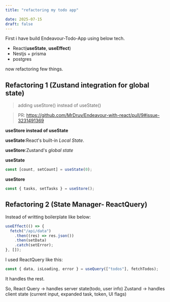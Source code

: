 ```yaml
---
title: "refactoring my todo app"

date: 2025-07-15
draft: false
---
```


First i have build Endeavour-Todo-App using below tech.

- React(**useState**, **useEffect**)
- Nestjs + prisma
- postgres

now refactoring few things.

## Refactoring 1 (Zustand integration for global state)

> adding useStore() instead of useState()

> PR: https://github.com/MrDruv/Endeavour-with-react/pull/9#issue-3231491369

**useStore instead of useState**

**useState**:React's built-in _Local State_.

**useStore**:Zustand's _global state_

**useState**

```javascript
const [count, setCount] = useState(0);
```

**useStore**

```javascript
const { tasks, setTasks } = useStore();
```

## Refactoring 2 (State Manager- ReactQuery)

Instead of writting boilerplate like below:

```javascript
useEffect(() => {
  fetch("/api/data")
    .then((res) => res.json())
    .then(setData)
    .catch(setError);
}, []);
```

I used ReactQuery like this:

```javascript
const { data, isLoading, error } = useQuery(["todos"], fetchTodos);
```

It handles the rest.

So,
React Query -> handles server state(todo, user info)
Zustand -> handles client state (current input, expanded task, token, UI flags)
